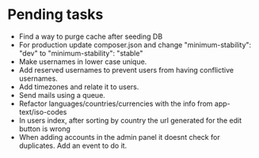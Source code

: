 # Pending tasks

- Find a way to purge cache after seeding DB
- For production update composer.json and change "minimum-stability": "dev" to "minimum-stability": "stable"
- Make usernames in lower case unique.
- Add reserved usernames to prevent users from having conflictive usernames.
- Add timezones and relate it to users.
- Send mails using a queue.
- Refactor languages/countries/currencies with the info from app-text/iso-codes
- In users index, after sorting by country the url generated for the edit button is wrong
- When adding accounts in the admin panel it doesnt check for duplicates. Add an event to do it.
